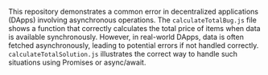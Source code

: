 This repository demonstrates a common error in decentralized applications (DApps) involving asynchronous operations. The `calculateTotalBug.js` file shows a function that correctly calculates the total price of items when data is available synchronously. However, in real-world DApps, data is often fetched asynchronously, leading to potential errors if not handled correctly.  `calculateTotalSolution.js` illustrates the correct way to handle such situations using Promises or async/await.